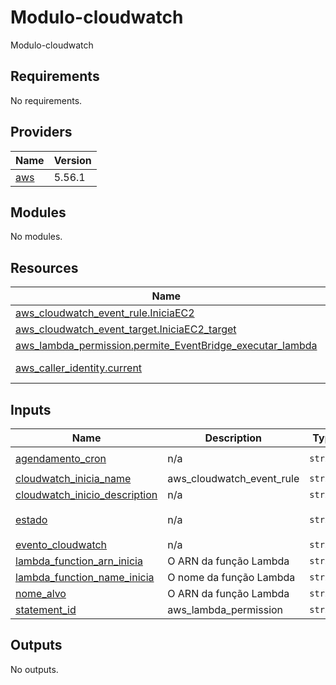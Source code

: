# Modulo-cloudwatch
Modulo-cloudwatch

<!-- BEGIN_TF_DOCS -->
## Requirements

No requirements.

## Providers

| Name | Version |
|------|---------|
| <a name="provider_aws"></a> [aws](#provider\_aws) | 5.56.1 |

## Modules

No modules.

## Resources

| Name | Type |
|------|------|
| [aws_cloudwatch_event_rule.IniciaEC2](https://registry.terraform.io/providers/hashicorp/aws/latest/docs/resources/cloudwatch_event_rule) | resource |
| [aws_cloudwatch_event_target.IniciaEC2_target](https://registry.terraform.io/providers/hashicorp/aws/latest/docs/resources/cloudwatch_event_target) | resource |
| [aws_lambda_permission.permite_EventBridge_executar_lambda](https://registry.terraform.io/providers/hashicorp/aws/latest/docs/resources/lambda_permission) | resource |
| [aws_caller_identity.current](https://registry.terraform.io/providers/hashicorp/aws/latest/docs/data-sources/caller_identity) | data source |

## Inputs

| Name | Description | Type | Default | Required |
|------|-------------|------|---------|:--------:|
| <a name="input_agendamento_cron"></a> [agendamento\_cron](#input\_agendamento\_cron) | n/a | `string` | `"Horario de agendamento da cron"` | no |
| <a name="input_cloudwatch_inicia_name"></a> [cloudwatch\_inicia\_name](#input\_cloudwatch\_inicia\_name) | aws\_cloudwatch\_event\_rule | `string` | `"Default_Variabletf"` | no |
| <a name="input_cloudwatch_inicio_description"></a> [cloudwatch\_inicio\_description](#input\_cloudwatch\_inicio\_description) | n/a | `string` | `"Default_Variabletf"` | no |
| <a name="input_estado"></a> [estado](#input\_estado) | n/a | `string` | `"Estado do recurso, habilitado ou desabilitado"` | no |
| <a name="input_evento_cloudwatch"></a> [evento\_cloudwatch](#input\_evento\_cloudwatch) | n/a | `string` | `"Default_Variabletf"` | no |
| <a name="input_lambda_function_arn_inicia"></a> [lambda\_function\_arn\_inicia](#input\_lambda\_function\_arn\_inicia) | O ARN da função Lambda | `string` | n/a | yes |
| <a name="input_lambda_function_name_inicia"></a> [lambda\_function\_name\_inicia](#input\_lambda\_function\_name\_inicia) | O nome da função Lambda | `string` | n/a | yes |
| <a name="input_nome_alvo"></a> [nome\_alvo](#input\_nome\_alvo) | O ARN da função Lambda | `string` | n/a | yes |
| <a name="input_statement_id"></a> [statement\_id](#input\_statement\_id) | aws\_lambda\_permission | `string` | `"Default_Variabletf"` | no |

## Outputs

No outputs.
<!-- END_TF_DOCS -->
